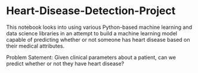 # Heart-Disease-Detection-Project
This notebook looks into using various Python-based machine learning and data science libraries in an attempt 
to build a machine learning model capable of predicting whether or not someone has heart disease based on their medical attributes.

Problem Satement: Given clinical parameters about a patient, can we predict whether or not they have heart disease?
